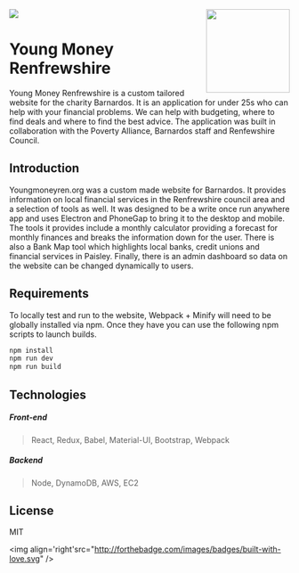 <img src="demo.gif" />

<img align='right' width='150' height='150' src="https://raw.githubusercontent.com/william-taylor/young-money-renfrewshire/master/website/icon-256.png" />

# Young Money Renfrewshire

Young Money Renfrewshire is a custom tailored website for the charity Barnardos. It is an application for under 25s who can help with your financial problems. We can help with budgeting, where to find deals and where to find the best advice. The application was built in collaboration with the Poverty Alliance, Barnardos staff and Renfewshire Council.

## Introduction

Youngmoneyren.org was a custom made website for Barnardos. It provides information on local financial services in the Renfrewshire council area and a selection of tools as well. It was designed to be a write once run anywhere app and uses Electron and PhoneGap to bring it to the desktop and mobile. The tools it provides include a monthly calculator providing a forecast for monthly finances and breaks the information down for the user. There is also a Bank Map tool which highlights local banks, credit unions and financial services in Paisley. Finally, there is an admin dashboard so data on the website can be changed dynamically to users.

## Requirements

To locally test and run to the website, Webpack + Minify will need to be globally installed via npm. Once they have you can use the following npm scripts to launch builds.

```bash
npm install
npm run dev
npm run build
```

## Technologies

##### Front-end

> React, Redux, Babel, Material-UI, Bootstrap, Webpack

##### Backend

> Node, DynamoDB, AWS, EC2 

## License

MIT

<img align='right'src="http://forthebadge.com/images/badges/built-with-love.svg" />
